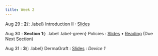 ```yaml
---
title: Week 2
---
```


Aug 29
: **2**{: .label} Introduction II
  : [Slides](https://bcourses.berkeley.edu/courses/1526813/files/folder/Lectures?preview=86689990)

Aug 30
: **Section 1**{: .label .label-green} Policies
  : [Slides](https://bcourses.berkeley.edu/courses/1526813/files/folder/Discussions/Week%201?preview=86680614) &#8226; [Reading](https://bcourses.berkeley.edu/courses/1526813/files/folder/Discussions/Week%202?preview=86745202) (Due Next Section)

Aug 31
: **3**{: .label} DermaGraft
  : [Slides](https://bcourses.berkeley.edu/courses/1526813/files/folder/Lectures?preview=86709645)
: _Device 1_
